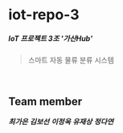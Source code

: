 # iot-repo-3
##### IoT 프로젝트 3조 '가산Hub'
> 스마트 자동 물류 분류 시스템

<br>

## Team member
***최가은***
***김보선***
***이정욱***
***유재상***
***정다연***
